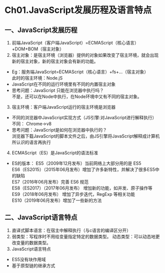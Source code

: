 # Ch01.JavaScript发展历程及语言特点
## 一、JavaScript发展历程
1. 前端JavaScript（客户端JavaScript）=ECMAScript（核心语言）+DOM+BOM（宿主对象）
2. 宿主对象：是宿主环境（浏览器）提供的对象如果改变了宿主环境，就会出现新的宿主对象，新的宿主对象会有新的功能。
* Eg：服务端JavaScript=ECMAScript（核心语言）+fs+...（宿主对象）</br>
此时的宿主环境：Node.jS
* JavaScript在不同的运行环境里有不同的内置宿主对象
* 思考问题：JavaScript 只能在浏览器中执行吗？</br>
不是，还可以在Node中执行，在Node环境中又有不同的宿主对象。
3. 宿主环境：客户端JavaScript运行的宿主环境是浏览器
* 不同的浏览器中JavaScript实现方式（JS引擎:对JavaScript进行解释执行）不同：
Chrome->v8
* 思考问题：JavaScript是如何在浏览器中执行的？</br>
          浏览器下载JavaScript的脚本文件之后，由JS引擎将JavaScript解释成计算机所认识的语言再执行
4. ECMAScript（ES）是JavaScript的语法标准
* ES的版本：
  ES5（2009年12月发布）当前网络上大部分用的是 ES5</br>
  ES6（ES2015）（2015年06月发布）增加了许多新特性，并解决了很多ES5中的缺陷</br>
  ES7（2016年06月发布）完善 ES6 规范</br>
  ES8（ES2017）（2017年06月发布） 增加新的功能，如并发、原子操作等</br>
  ES9（2018年06月发布） 增加了异步迭代，RegExp 等相关功能</br>
  ES10（2019年06月发布）增加了一些新的方法

## 二、JavaScript语言特点
1. 直译式脚本语言：在宿主中解释执行（与c语言的编译区分开）
2. 弱类型：写程序时不用给变量指定特定的数据类型。
动态类型：可以动态地更改变量的数据类型。
3. JavaScript语言特点
* ES5没有块作用域
* 基于原型链的继承方式
